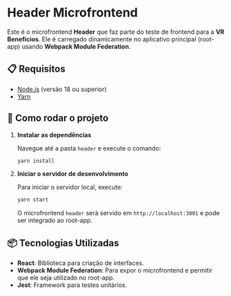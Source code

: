 # Header Microfrontend

Este é o microfrontend **Header** que faz parte do teste de frontend para a **VR Benefícios**. Ele é carregado dinamicamente no aplicativo principal (root-app) usando **Webpack Module Federation**.

## 📋 Requisitos

- [Node.js](https://nodejs.org/) (versão 18 ou superior)
- [Yarn](https://classic.yarnpkg.com/en/docs/install/)

## 🚀 Como rodar o projeto

1. **Instalar as dependências**

   Navegue até a pasta `header` e execute o comando:

   ```bash
   yarn install
   ```

2. **Iniciar o servidor de desenvolvimento**

   Para iniciar o servidor local, execute:

   ```bash
   yarn start
   ```

   O microfrontend `header` será servido em `http://localhost:3001` e pode ser integrado ao root-app.

## 📦 Tecnologias Utilizadas

- **React**: Biblioteca para criação de interfaces.
- **Webpack Module Federation**: Para expor o microfrontend e permitir que ele seja utilizado no root-app.
- **Jest**: Framework para testes unitários.
